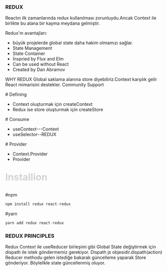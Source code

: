 
### REDUX
<p>
Reactın ilk zamanlarında redux kullanılması zorunluydu.Ancak Context ile birlikte bu alana bir kayma meydana 
gelmiştir.

Redux'ın avantajları:

- büyük projelerde global state daha hakim olmamızı sağlar.
- State Management
- State Container
- İnspried by Flux and Elm
- Can be used without React
- Created by Dan Abramov

</p>

<span>WHY REDUX</span>
Global saklama alanına store diyebiliriz.Context karşılık gelir
React mimarisini destekler.
Community Support

# Defining

- Context oluşturmak için createContext
- Redux ise store oluşturmak için createStore

# Consume

- useContext---Context
- useSelector--REDUX

# Provider

- Context.Provider
- Provider

<p style="font-size:30px; color:lightgray; font-weight:bold">Installion</p>

#npm

```js
npm install redux react-redux
```

#yarn
```js
yarn add redux react-redux
```

### REDUX PRINCIPLES
Redux Context ile useReducer birleşimi gibi
Global State değiştirmek için dispath ile istek göndermemiz gerekiyor.
Dispath js objesidir.dispath(action)
Reducer methodu gelen istediğe bakarak güncelleme yaparak Store gönderiyor.
Böylelikle state güncellenmiş oluyor.
